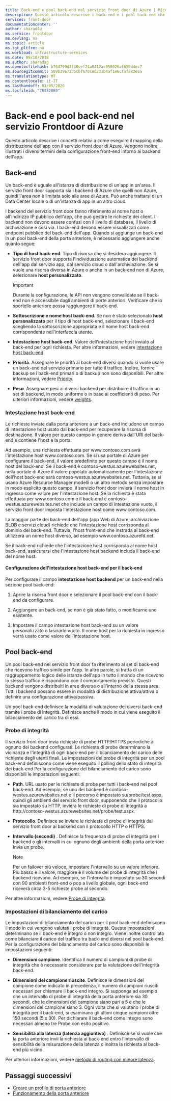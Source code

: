 ```yaml
---
title: Back-end e pool back-end nel servizio front door di Azure | Microsoft Docs
description: Questo articolo descrive i back-end e i pool back-end che si trovano nella configurazione di sportello anteriore.
services: front-door
documentationcenter: ''
author: sharad4u
ms.service: frontdoor
ms.devlang: na
ms.topic: article
ms.tgt_pltfrm: na
ms.workload: infrastructure-services
ms.date: 09/10/2018
ms.author: sharadag
ms.openlocfilehash: b764799d3f40cef24a0412ac950026af650d4ec7
ms.sourcegitcommit: 509b39e73b5cbf670c8d231b4af1e6cfafa82e5a
ms.translationtype: MT
ms.contentlocale: it-IT
ms.lasthandoff: 03/05/2020
ms.locfileid: "78382080"
---
```

# <a name="backends-and-backend-pools-in-azure-front-door-service"></a>Back-end e pool back-end nel servizio Frontdoor di Azure
Questo articolo descrive i concetti relativi a come eseguire il mapping della distribuzione dell'app con il servizio front door di Azure. Vengono inoltre illustrati i diversi termini della configurazione front-end intorno ai backend dell'app.

## <a name="backends"></a>Back-end
Un back-end è uguale all'istanza di distribuzione di un'app in un'area. Il servizio front door supporta sia i backend di Azure che quelli non Azure, quindi l'area non è limitata solo alle aree di Azure. Può anche trattarsi di un Data Center locale o di un'istanza di app in un altro cloud.

I backend del servizio front door fanno riferimento al nome host o all'indirizzo IP pubblico dell'app, che può gestire le richieste dei client. I backend non devono essere confusi con il livello di database, il livello di archiviazione e così via. I back-end devono essere visualizzati come endpoint pubblico del back-end dell'app. Quando si aggiunge un back-end in un pool back-end della porta anteriore, è necessario aggiungere anche quanto segue:

- **Tipo di host back-end**. Tipo di risorsa che si desidera aggiungere. Il servizio front door supporta l'individuazione automatica dei backend dell'app dal servizio app, dal servizio cloud o dall'archiviazione. Se si vuole una risorsa diversa in Azure o anche in un back-end non di Azure, selezionare **host personalizzato**.

    >[!IMPORTANT]
    >Durante la configurazione, le API non vengono convalidate se il back-end non è accessibile dagli ambienti di porte anteriori. Verificare che lo sportello anteriore possa raggiungere il back-end.

- **Sottoscrizione e nome host back-end**. Se non è stato selezionato **host personalizzato** per il tipo di host back-end, selezionare il back-end scegliendo la sottoscrizione appropriata e il nome host back-end corrispondente nell'interfaccia utente.

- **Intestazione host back-end**. Valore dell'intestazione host inviato al back-end per ogni richiesta. Per altre informazioni, vedere [intestazione host back-end](#hostheader).

- **Priorità**. Assegnare le priorità ai back-end diversi quando si vuole usare un back-end del servizio primario per tutto il traffico. Inoltre, fornire backup se i back-end primari o di backup non sono disponibili. Per altre informazioni, vedere [Priority](front-door-routing-methods.md#priority).

- **Peso**. Assegnare pesi ai diversi backend per distribuire il traffico in un set di backend, in modo uniforme o in base ai coefficienti di peso. Per ulteriori informazioni, vedere [weights](front-door-routing-methods.md#weighted).

### <a name = "hostheader"></a>Intestazione host back-end

Le richieste inviate dalla porta anteriore a un back-end includono un campo di intestazione host usato dal back-end per recuperare la risorsa di destinazione. Il valore per questo campo in genere deriva dall'URI del back-end e contiene l'host e la porta.

Ad esempio, una richiesta effettuata per www\.contoso.com avrà l'intestazione host www\.contoso.com. Se si usa portale di Azure per configurare il back-end, il valore predefinito per questo campo è il nome host del back-end. Se il back-end è contoso-westus.azurewebsites.net, nella portale di Azure il valore popolato automaticamente per l'intestazione dell'host back-end sarà contoso-westus.azurewebsites.net. Tuttavia, se si usano Azure Resource Manager modelli o un altro metodo senza impostare in modo esplicito questo campo, il servizio front door invierà il nome host in ingresso come valore per l'intestazione host. Se la richiesta è stata effettuata per www\.contoso.com e il back-end è contoso-westus.azurewebsites.net che include un campo di intestazione vuoto, il servizio front door imposta l'intestazione host come www\.contoso.com.

La maggior parte dei back-end dell'app (app Web di Azure, archiviazione BLOB e servizi cloud) richiede che l'intestazione host corrisponda al dominio del back-end. Tuttavia, l'host front-end che instrada al back-end utilizzerà un nome host diverso, ad esempio www\.contoso.azurefd.net.

Se il back-end richiede che l'intestazione host corrisponda al nome host back-end, assicurarsi che l'intestazione host backend includa il back-end del nome host.

#### <a name="configuring-the-backend-host-header-for-the-backend"></a>Configurazione dell'intestazione host back-end per il back-end

Per configurare il campo **intestazione host backend** per un back-end nella sezione pool back-end:

1. Aprire la risorsa front door e selezionare il pool back-end con il back-end da configurare.

2. Aggiungere un back-end, se non è già stato fatto, o modificarne uno esistente.

3. Impostare il campo intestazione host back-end su un valore personalizzato o lasciarlo vuoto. Il nome host per la richiesta in ingresso verrà usato come valore dell'intestazione host.

## <a name="backend-pools"></a>Pool back-end
Un pool back-end nel servizio front door fa riferimento al set di back-end che ricevono traffico simile per l'app. In altre parole, si tratta di un raggruppamento logico delle istanze dell'app in tutto il mondo che ricevono lo stesso traffico e rispondono con il comportamento previsto. Questi backend vengono distribuiti in aree diverse o all'interno della stessa area. Tutti i backend possono essere in modalità di distribuzione attiva/attiva o definire una configurazione attiva/passiva.

Un pool back-end definisce la modalità di valutazione dei diversi back-end tramite i probe di integrità. Definisce anche il modo in cui viene eseguito il bilanciamento del carico tra di essi.

### <a name="health-probes"></a>Probe di integrità
Il servizio front door invia richieste di probe HTTP/HTTPS periodiche a ognuno dei backend configurati. Le richieste di probe determinano la vicinanza e l'integrità di ogni back-end per il bilanciamento del carico delle richieste degli utenti finali. Le impostazioni del probe di integrità per un pool back-end definiscono come viene eseguito il polling dello stato di integrità dei back-end Per la configurazione del bilanciamento del carico sono disponibili le impostazioni seguenti:

- **Path**. URL usato per le richieste di probe per tutti i back-end nel pool back-end. Ad esempio, se uno dei backend è contoso-westus.azurewebsites.net e il percorso è impostato su/probe/test.aspx, quindi gli ambienti del servizio front door, supponendo che il protocollo sia impostato su HTTP, invierà le richieste di probe di integrità a http\://contoso-westus.azurewebsites.net/probe/test.aspx.

- **Protocollo**. Definisce se inviare le richieste di probe di integrità dal servizio front door ai backend con il protocollo HTTP o HTTPS.

- **Intervallo (secondi)** . Definisce la frequenza di probe di integrità per i backend o gli intervalli in cui ognuno degli ambienti della porta anteriore Invia un probe.

    >[!NOTE]
    >Per un failover più veloce, impostare l'intervallo su un valore inferiore. Più basso è il valore, maggiore è il volume del probe di integrità che i backend ricevono. Ad esempio, se l'intervallo è impostato su 30 secondi con 90 ambienti front-end o pop a livello globale, ogni back-end riceverà circa 3-5 richieste probe al secondo.

Per altre informazioni, vedere [Probe di integrità](front-door-health-probes.md).

### <a name="load-balancing-settings"></a>Impostazioni di bilanciamento del carico
Le impostazioni di bilanciamento del carico per il pool back-end definiscono il modo in cui vengono valutati i probe di integrità. Queste impostazioni determinano se il back-end è integro o non integro. Viene inoltre controllato come bilanciare il carico del traffico tra back-end diversi nel pool back-end. Per la configurazione del bilanciamento del carico sono disponibili le impostazioni seguenti:

- **Dimensioni campione**. Identifica il numero di campioni di probe di integrità che è necessario considerare per la valutazione dell'integrità back-end.

- **Dimensioni del campione riuscite**. Definisce le dimensioni del campione come indicato in precedenza, il numero di campioni riusciti necessari per chiamare il back-end integro. Si supponga ad esempio che un intervallo di probe di integrità della porta anteriore sia 30 secondi, che le dimensioni del campione siano pari a 5 e che le dimensioni del campione siano 3. Ogni volta che si valutano i probe di integrità per il back-end, si esaminano gli ultimi cinque campioni oltre 150 secondi (5 x 30). Per dichiarare il back-end come integro sono necessari almeno tre Probe con esito positivo.

- **Sensibilità alla latenza (latenza aggiuntiva)** . Definisce se si vuole che la porta anteriore invii la richiesta ai back-end entro l'intervallo di sensibilità della misurazione della latenza o inoltra la richiesta al back-end più vicino.

Per ulteriori informazioni, vedere [metodo di routing con minore latenza](front-door-routing-methods.md#latency).

## <a name="next-steps"></a>Passaggi successivi

- [Creare un profilo di porta anteriore](quickstart-create-front-door.md)
- [Funzionamento della porta anteriore](front-door-routing-architecture.md)